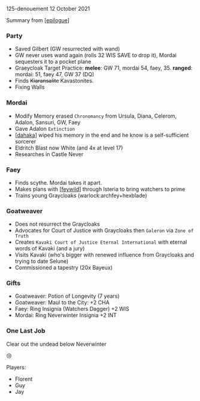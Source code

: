 125-denouement
12 October 2021

Summary from [[epilogue]]

### Party
- Saved Gilbert (GW resurrected with wand)
- GW never uses wand again (rolls 32 WIS SAVE to drop it), Mordai sequesters it to a pocket plane
- Graeycloak Target Practice: **melee**: GW 71, mordai 54, faey, 35. **ranged**: mordai: 51, faey 47, GW 37 (DQ)
- Finds ~~Kiaransalite~~ Kavastonites.
- Fixing Walls

### Mordai
- Modify Memory erased `Chronomancy` from Ursula, Diana, Celerom, Adalon, Sansuri, GW, Faey
- Gave Adalon `Extinction`
- [[dahaka]] wiped his memory in the end and he know is a self-sufficient sorcerer
- Eldritch Blast now White (and 4x at level 17)
- Researches in Castle Never

### Faey
- Finds scythe. Mordai takes it apart.
- Makes plans with [[feywild]] through Isteria to bring watchers to prime
- Trains young Graycloaks (warlock:archfey+hexblade)

### Goatweaver
- Does not resurrect the Graycloaks
- Advocates for Court of Justice with Graycloaks then `Galeron` via `Zone of Truth`
- Creates `Kavaki Court of Justice Eternal International` with eternal words of Kavaki (and a jury)
- Visits Kavaki (who's bigger with renewed influence from Graycloaks and trying to date Selune)
- Commissioned a tapestry (20x Bayeux)

### Gifts
- Goatweaver: Potion of Longevity (7 years)
- Goatweaver: Maul to the City: +2 CHA
- Faey: Ring Insignia (Watchers Dagger) +2 WIS
- Mordai: Ring Neverwinter Insignia +2 INT

### One Last Job
Clear out the undead below Neverwinter

😢

Players:
- Florent
- Guy
- Jay

[//begin]: # "Autogenerated link references for markdown compatibility"
[epilogue]: ../east/epilogue "Epilogue"
[dahaka]: ../deities/dahaka "Dahaka"
[feywild]: ../planar/feywild "Feywild"
[//end]: # "Autogenerated link references"
